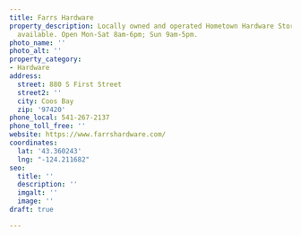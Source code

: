 ```yaml
---
title: Farrs Hardware
property_description: Locally owned and operated Hometown Hardware Store. Delivery
  available. Open Mon-Sat 8am-6pm; Sun 9am-5pm.
photo_name: ''
photo_alt: ''
property_category:
- Hardware
address:
  street: 880 S First Street
  street2: ''
  city: Coos Bay
  zip: '97420'
phone_local: 541-267-2137
phone_toll_free: ''
website: https://www.farrshardware.com/
coordinates:
  lat: '43.360243'
  lng: "-124.211682"
seo:
  title: ''
  description: ''
  imgalt: ''
  image: ''
draft: true

---
```

